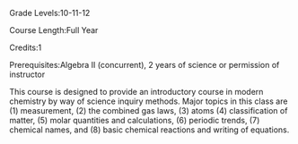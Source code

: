 Grade Levels:10-11-12

Course Length:Full Year

Credits:1

Prerequisites:Algebra II (concurrent), 2 years of science or permission of instructor

This course is designed to provide an introductory course in modern chemistry by way of science inquiry methods. Major topics in this class are (1) measurement, (2) the combined gas laws, (3) atoms (4) classification of matter, (5) molar quantities and calculations, (6) periodic trends, (7) chemical names, and (8) basic chemical reactions and writing of equations.